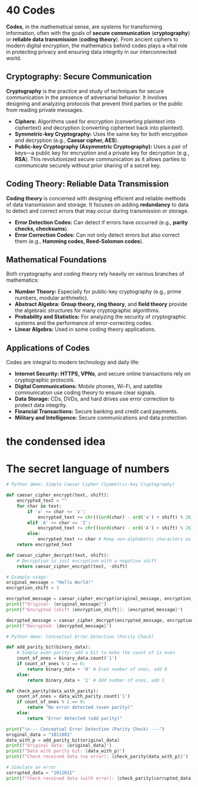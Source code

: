 # 40 Codes

**Codes**, in the mathematical sense, are systems for transforming information, often with the goals of **secure communication** (**cryptography**) or **reliable data transmission** (**coding theory**). From ancient ciphers to modern digital encryption, the mathematics behind codes plays a vital role in protecting privacy and ensuring data integrity in our interconnected world.

## Cryptography: Secure Communication

**Cryptography** is the practice and study of techniques for secure communication in the presence of adversarial behavior. It involves designing and analyzing protocols that prevent third parties or the public from reading private messages.

*   **Ciphers:** Algorithms used for encryption (converting plaintext into ciphertext) and decryption (converting ciphertext back into plaintext).
*   **Symmetric-key Cryptography:** Uses the same key for both encryption and decryption (e.g., **Caesar cipher, AES**).
*   **Public-key Cryptography (Asymmetric Cryptography):** Uses a pair of keys—a public key for encryption and a private key for decryption (e.g., **RSA**). This revolutionized secure communication as it allows parties to communicate securely without prior sharing of a secret key.

## Coding Theory: Reliable Data Transmission

**Coding theory** is concerned with designing efficient and reliable methods of data transmission and storage. It focuses on adding **redundancy** to data to detect and correct errors that may occur during transmission or storage.

*   **Error Detection Codes:** Can detect if errors have occurred (e.g., **parity checks, checksums**).
*   **Error Correction Codes:** Can not only detect errors but also correct them (e.g., **Hamming codes, Reed-Solomon codes**).

## Mathematical Foundations

Both cryptography and coding theory rely heavily on various branches of mathematics:

*   **Number Theory:** Especially for public-key cryptography (e.g., prime numbers, modular arithmetic).
*   **Abstract Algebra:** **Group theory, ring theory**, and **field theory** provide the algebraic structures for many cryptographic algorithms.
*   **Probability and Statistics:** For analyzing the security of cryptographic systems and the performance of error-correcting codes.
*   **Linear Algebra:** Used in some coding theory applications.

## Applications of Codes

Codes are integral to modern technology and daily life:

*   **Internet Security:** **HTTPS, VPNs**, and secure online transactions rely on cryptographic protocols.
*   **Digital Communications:** Mobile phones, Wi-Fi, and satellite communication use coding theory to ensure clear signals.
*   **Data Storage:** CDs, DVDs, and hard drives use error correction to protect data integrity.
*   **Financial Transactions:** Secure banking and credit card payments.
*   **Military and Intelligence:** Secure communications and data protection.

# the condensed idea

# The secret language of numbers

```python
# Python demo: Simple Caesar Cipher (Symmetric-key Cryptography)

def caesar_cipher_encrypt(text, shift):
    encrypted_text = ""
    for char in text:
        if 'a' <= char <= 'z':
            encrypted_text += chr(((ord(char) - ord('a') + shift) % 26) + ord('a'))
        elif 'A' <= char <= 'Z':
            encrypted_text += chr(((ord(char) - ord('A') + shift) % 26) + ord('A'))
        else:
            encrypted_text += char # Keep non-alphabetic characters as is
    return encrypted_text

def caesar_cipher_decrypt(text, shift):
    # Decryption is just encryption with a negative shift
    return caesar_cipher_encrypt(text, -shift)

# Example usage:
original_message = "Hello World!"
encryption_shift = 3

encrypted_message = caesar_cipher_encrypt(original_message, encryption_shift)
print(f"Original: {original_message}")
print(f"Encrypted (shift {encryption_shift}): {encrypted_message}")

decrypted_message = caesar_cipher_decrypt(encrypted_message, encryption_shift)
print(f"Decrypted: {decrypted_message}")

# Python demo: Conceptual Error Detection (Parity Check)

def add_parity_bit(binary_data):
    # Simple even parity: add a bit to make the count of 1s even
    count_of_ones = binary_data.count('1')
    if count_of_ones % 2 == 0:
        return binary_data + '0' # Even number of ones, add 0
    else:
        return binary_data + '1' # Odd number of ones, add 1

def check_parity(data_with_parity):
    count_of_ones = data_with_parity.count('1')
    if count_of_ones % 2 == 0:
        return "No error detected (even parity)"
    else:
        return "Error detected (odd parity)"

print("\n--- Conceptual Error Detection (Parity Check) ---")
original_data = "1011001"
data_with_p = add_parity_bit(original_data)
print(f"Original data: {original_data}")
print(f"Data with parity bit: {data_with_p}")
print(f"Check received data (no error): {check_parity(data_with_p)}")

# Simulate an error
corrupted_data = "1011011"
print(f"Check received data (with error): {check_parity(corrupted_data)}")
```